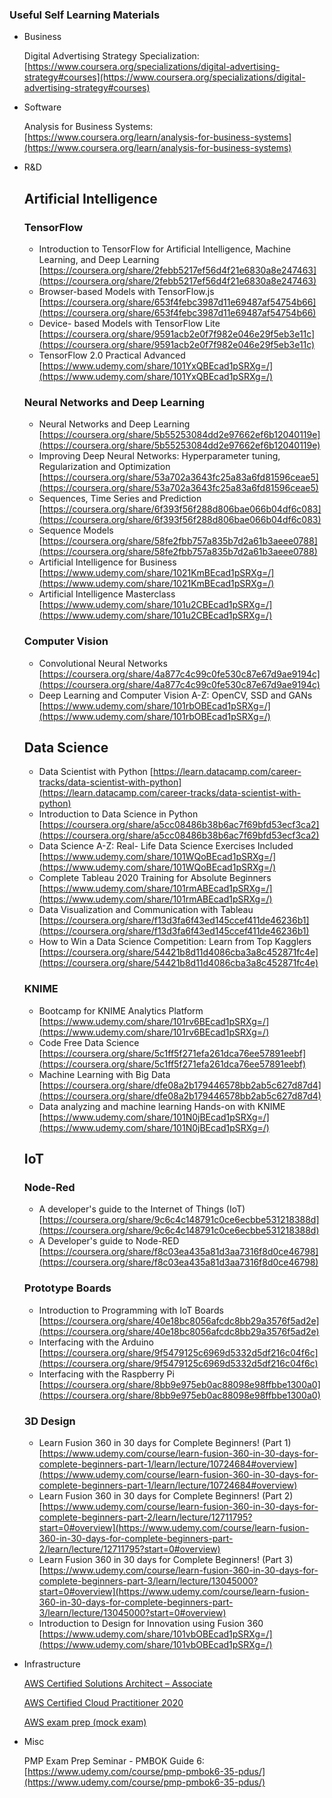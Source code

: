 ### Useful Self Learning Materials



- Business

    Digital Advertising Strategy Specialization: [https://www.coursera.org/specializations/digital-advertising-strategy#courses](https://www.coursera.org/specializations/digital-advertising-strategy#courses)



- Software

    Analysis for Business Systems: [https://www.coursera.org/learn/analysis-for-business-systems](https://www.coursera.org/learn/analysis-for-business-systems)


- R&D

    ## Artificial Intelligence

    ### TensorFlow

    - Introduction to TensorFlow for Artificial Intelligence, Machine Learning, and Deep Learning [https://coursera.org/share/2febb5217ef56d4f21e6830a8e247463](https://coursera.org/share/2febb5217ef56d4f21e6830a8e247463)
    - Browser-based Models with TensorFlow.js [https://coursera.org/share/653f4febc3987d11e69487af54754b66](https://coursera.org/share/653f4febc3987d11e69487af54754b66)
    - Device- based Models with TensorFlow Lite [https://coursera.org/share/9591acb2e0f7f982e046e29f5eb3e11c](https://coursera.org/share/9591acb2e0f7f982e046e29f5eb3e11c)
    - TensorFlow 2.0 Practical Advanced [https://www.udemy.com/share/101YxQBEcad1pSRXg=/](https://www.udemy.com/share/101YxQBEcad1pSRXg=/)

    ### Neural Networks and Deep Learning

    - Neural Networks and Deep Learning [https://coursera.org/share/5b55253084dd2e97662ef6b12040119e](https://coursera.org/share/5b55253084dd2e97662ef6b12040119e)
    - Improving Deep Neural Networks: Hyperparameter tuning, Regularization and Optimization [https://coursera.org/share/53a702a3643fc25a83a6fd81596ceae5](https://coursera.org/share/53a702a3643fc25a83a6fd81596ceae5)
    - Sequences, Time Series and Prediction [https://coursera.org/share/6f393f56f288d806bae066b04df6c083](https://coursera.org/share/6f393f56f288d806bae066b04df6c083)
    - Sequence Models [https://coursera.org/share/58fe2fbb757a835b7d2a61b3aeee0788](https://coursera.org/share/58fe2fbb757a835b7d2a61b3aeee0788)
    - Artificial Intelligence for Business [https://www.udemy.com/share/1021KmBEcad1pSRXg=/](https://www.udemy.com/share/1021KmBEcad1pSRXg=/)
    - Artificial Intelligence Masterclass [https://www.udemy.com/share/101u2CBEcad1pSRXg=/](https://www.udemy.com/share/101u2CBEcad1pSRXg=/)

    ### Computer Vision

    - Convolutional Neural Networks [https://coursera.org/share/4a877c4c99c0fe530c87e67d9ae9194c](https://coursera.org/share/4a877c4c99c0fe530c87e67d9ae9194c)
    - Deep Learning and Computer Vision A-Z: OpenCV, SSD and GANs [https://www.udemy.com/share/101rbOBEcad1pSRXg=/](https://www.udemy.com/share/101rbOBEcad1pSRXg=/)

    ## Data Science

    - Data Scientist with Python [https://learn.datacamp.com/career-tracks/data-scientist-with-python](https://learn.datacamp.com/career-tracks/data-scientist-with-python)
    - Introduction to Data Science in Python [https://coursera.org/share/a5cc08486b38b6ac7f69bfd53ecf3ca2](https://coursera.org/share/a5cc08486b38b6ac7f69bfd53ecf3ca2)
    - Data Science A-Z: Real- Life Data Science Exercises Included [https://www.udemy.com/share/101WQoBEcad1pSRXg=/](https://www.udemy.com/share/101WQoBEcad1pSRXg=/)
    - Complete Tableau 2020 Training for Absolute Beginners [https://www.udemy.com/share/101rmABEcad1pSRXg=/](https://www.udemy.com/share/101rmABEcad1pSRXg=/)
    - Data Visualization and Communication with Tableau [https://coursera.org/share/f13d3fa6f43ed145ccef411de46236b1](https://coursera.org/share/f13d3fa6f43ed145ccef411de46236b1)
    - How to Win a Data Science Competition: Learn from Top Kagglers [https://coursera.org/share/54421b8d11d4086cba3a8c452871fc4e](https://coursera.org/share/54421b8d11d4086cba3a8c452871fc4e)

    ### KNIME

    - Bootcamp for KNIME Analytics Platform [https://www.udemy.com/share/101rv6BEcad1pSRXg=/](https://www.udemy.com/share/101rv6BEcad1pSRXg=/)
    - Code Free Data Science [https://coursera.org/share/5c1ff5f271efa261dca76ee57891eebf](https://coursera.org/share/5c1ff5f271efa261dca76ee57891eebf)
    - Machine Learning with Big Data [https://coursera.org/share/dfe08a2b179446578bb2ab5c627d87d4](https://coursera.org/share/dfe08a2b179446578bb2ab5c627d87d4)
    - Data analyzing and machine learning Hands-on with KNIME [https://www.udemy.com/share/101N0jBEcad1pSRXg=/](https://www.udemy.com/share/101N0jBEcad1pSRXg=/)

    ## IoT

    ### Node-Red

    - A developer's guide to the Internet of Things (IoT) [https://coursera.org/share/9c6c4c148791c0ce6ecbbe531218388d](https://coursera.org/share/9c6c4c148791c0ce6ecbbe531218388d)
    - A Developer's guide to Node-RED [https://coursera.org/share/f8c03ea435a81d3aa7316f8d0ce46798](https://coursera.org/share/f8c03ea435a81d3aa7316f8d0ce46798)

    ### Prototype Boards

    - Introduction to Programming with IoT Boards [https://coursera.org/share/40e18bc8056afcdc8bb29a3576f5ad2e](https://coursera.org/share/40e18bc8056afcdc8bb29a3576f5ad2e)
    - Interfacing with the Arduino [https://coursera.org/share/9f5479125c6969d5332d5df216c04f6c](https://coursera.org/share/9f5479125c6969d5332d5df216c04f6c)
    - Interfacing with the Raspberry Pi [https://coursera.org/share/8bb9e975eb0ac88098e98ffbbe1300a0](https://coursera.org/share/8bb9e975eb0ac88098e98ffbbe1300a0)

    ### 3D Design

    - Learn Fusion 360 in 30 days for Complete Beginners! (Part 1) [https://www.udemy.com/course/learn-fusion-360-in-30-days-for-complete-beginners-part-1/learn/lecture/10724684#overview](https://www.udemy.com/course/learn-fusion-360-in-30-days-for-complete-beginners-part-1/learn/lecture/10724684#overview)
    - Learn Fusion 360 in 30 days for Complete Beginners! (Part 2)  [https://www.udemy.com/course/learn-fusion-360-in-30-days-for-complete-beginners-part-2/learn/lecture/12711795?start=0#overview](https://www.udemy.com/course/learn-fusion-360-in-30-days-for-complete-beginners-part-2/learn/lecture/12711795?start=0#overview)
    - Learn Fusion 360 in 30 days for Complete Beginners! (Part 3) [https://www.udemy.com/course/learn-fusion-360-in-30-days-for-complete-beginners-part-3/learn/lecture/13045000?start=0#overview](https://www.udemy.com/course/learn-fusion-360-in-30-days-for-complete-beginners-part-3/learn/lecture/13045000?start=0#overview)
    - Introduction to Design for Innovation using Fusion 360 [https://www.udemy.com/share/101vbOBEcad1pSRXg=/](https://www.udemy.com/share/101vbOBEcad1pSRXg=/)

- Infrastructure

    [AWS Certified Solutions Architect – Associate](https://www.notion.so/AWS-Certified-Solutions-Architect-Associate-8afa225b2b5640c99312e930e587d16c)

    [AWS Certified Cloud Practitioner 2020](https://www.notion.so/AWS-Certified-Cloud-Practitioner-2020-4abf571439e142278bab2612033ce2e9)

    [AWS exam prep (mock exam)](https://www.notion.so/AWS-exam-prep-mock-exam-65b3a5ad51b04f54b28cdc775319bb06)

- Misc

    PMP Exam Prep Seminar - PMBOK Guide 6: [https://www.udemy.com/course/pmp-pmbok6-35-pdus/](https://www.udemy.com/course/pmp-pmbok6-35-pdus/)

